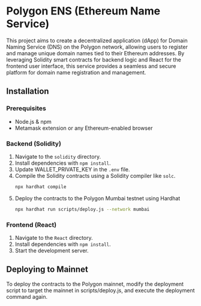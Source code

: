 # Polygon ENS (Ethereum Name Service)

This project aims to create a decentralized application (dApp) for Domain Naming Service (DNS) on the Polygon network, allowing users to register and manage unique domain names tied to their Ethereum addresses. By leveraging Solidity smart contracts for backend logic and React for the frontend user interface, this service provides a seamless and secure platform for domain name registration and management.

## Installation

### Prerequisites

- Node.js & npm
- Metamask extension or any Ethereum-enabled browser

### Backend (Solidity)
1. Navigate to the `solidity` directory.
2. Install dependencies with `npm install`.
3. Update WALLET_PRIVATE_KEY in the `.env` file.
4. Compile the Solidity contracts using a Solidity compiler like `solc`.
   ```bash
   npx hardhat compile
5. Deploy the contracts to the Polygon Mumbai testnet using Hardhat
    ```bash
    npx hardhat run scripts/deploy.js --network mumbai
### Frontend (React) 
1. Navigate to the `React` directory.
2. Install dependencies with `npm install`.
3. Start the development server.

## Deploying to Mainnet
To deploy the contracts to the Polygon mainnet, modify the deployment script to target the mainnet in scripts/deploy.js, and execute the deployment command again.